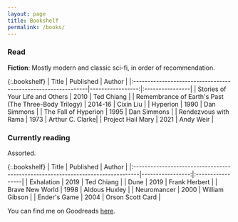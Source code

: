 ```yaml
---
layout: page
title: Bookshelf
permalink: /books/
---
```


### Read

**Fiction**: Mostly modern and classic sci-fi, in order of recommendation.

{:.bookshelf}
| Title                                                         |   Published      | Author          | 
|:--------------------------------------------------------------|-----------------:|:----------------|
| Stories of Your Life and Others                               |             2010 | Ted Chiang      |
| Remembrance of Earth's Past (The Three-Body Trilogy)          |          2014-16 | Cixin Liu       |
| Hyperion                                                      |             1990 | Dan Simmons     |
| The Fall of Hyperion                                          |             1995 | Dan Simmons     |
| Rendezvous with Rama                                          |             1973 | Arthur C. Clarke|
| Project Hail Mary                                             |             2021 | Andy Weir       |

### Currently reading
Assorted.

{:.bookshelf}
| Title                                                                           |        Published | Author           |
|:--------------------------------------------------------------------------------|-----------------:|:-----------------|
| Exhalation                                                                      |             2019 | Ted Chiang       |
| Dune                                                                            |             2019 | Frank Herbert    |
| Brave New World                                                                 |             1998 | Aldous Huxley    |
| Neuromancer                                                                     |             2000 | William Gibson   |
| Ender's Game                                                                    |             2004 | Orson Scott Card |

You can find me on Goodreads [here](https://www.goodreads.com/satyaborg).


